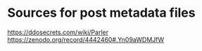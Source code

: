 # Sources for post metadata files

https://ddosecrets.com/wiki/Parler
https://zenodo.org/record/4442460#.Yn09aWDMJfW
